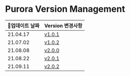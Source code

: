 
Purora Version Management
=======
| 📆업데이트 날짜 | Version 변경사항 |
|:--- | :--- |
| 21.04.17 | [v1.0.1](./v1.0.1.md) |
| 21.07.02 | [v1.0.2](./v1.0.2.md) |
| 21.08.08 | [v2.0.0](./v2.0.0.md) |
| 21.08.22 | [v2.0.1](./v2.0.1.md) |
| 21.09.11 | [v2.0.2](./v2.0.2.md) |